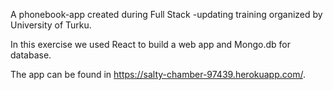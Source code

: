 A phonebook-app created during Full Stack -updating training organized by University of Turku. 

In this exercise we used React to build a web app and Mongo.db for database.

The app can be found in https://salty-chamber-97439.herokuapp.com/.

